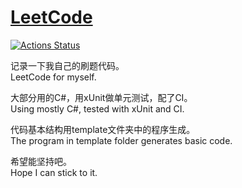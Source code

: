 # [LeetCode](https://leetcode.com/problemset/all)

[![Actions Status](https://github.com/imba-tjd/LeetCode/workflows/.NET%20Core/badge.svg)](https://github.com/imba-tjd/LeetCode/actions)

记录一下我自己的刷题代码。\
LeetCode for myself.

大部分用的C#，用xUnit做单元测试，配了CI。\
Using mostly C#, tested with xUnit and CI.

代码基本结构用template文件夹中的程序生成。\
The program in template folder generates basic code.

希望能坚持吧。\
Hope I can stick to it.
